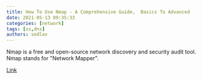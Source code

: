 ```yaml
---
title: How To Use Nmap - A Comprehensive Guide,  Basics To Advanced
date: 2021-05-13 09:35:33
categories: [network]
tags: [ss,dns]
authors: sedlav
---
```


Nmap is a free and open-source network discovery and security audit tool. Nmap stands for "Network Mapper".

[Link](https://bytexd.com/how-to-use-nmap/)
